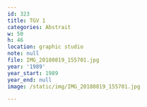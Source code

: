 ```yaml
---
id: 323
title: TGV 1
categories: Abstrait
w: 50
h: 46
location: graphic studio
note: null
file: IMG_20180819_155701.jpg
year: '1989'
year_start: 1989
year_end: null
image: /static/img/IMG_20180819_155701.jpg

---
```

